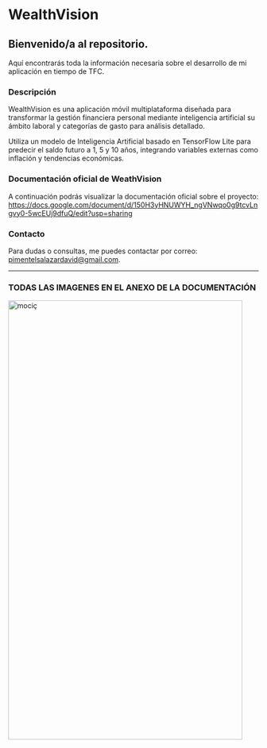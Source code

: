 # WealthVision
## Bienvenido/a al repositorio. 

Aquí encontrarás toda la información necesaria sobre el desarrollo de mi aplicación en tiempo de TFC.

### Descripción
WealthVision es una aplicación móvil multiplataforma diseñada para transformar la gestión financiera personal mediante inteligencia artificial su ámbito laboral y categorías de gasto para análisis detallado.

Utiliza un modelo de Inteligencia Artificial basado en TensorFlow Lite para predecir el saldo futuro a 1, 5 y 10 años, integrando variables externas como inflación y tendencias económicas.


### Documentación oficial de WeathVision
A continuación podrás visualizar la documentación oficial sobre el proyecto: https://docs.google.com/document/d/150H3yHNUWYH_ngVNwqo0g9tcvLngvy0-5wcEUj9dfuQ/edit?usp=sharing

### Contacto
Para dudas o consultas, me puedes contactar por correo: pimentelsalazardavid@gmail.com.

______________________________________________________________________________________________

### TODAS LAS IMAGENES EN EL ANEXO DE LA DOCUMENTACIÓN



<img width="471" height="885" alt="mociç" src="https://github.com/user-attachments/assets/10f34870-dcd6-4824-9962-87237058e54b" />

